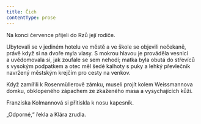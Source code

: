 ```yaml
---
title: Čich
contentType: prose
---
```


<section>

Na konci července přijeli do Rzů její rodiče.

Ubytovali se v jediném hotelu ve městě a ve škole se objevili nečekaně, právě když si na dvoře myla vlasy. S mokrou hlavou je prováděla vesnicí a uvědomovala si, jak zoufale se sem nehodí; matka byla obutá do střevíců s vysokým podpatkem a otec měl šedé kalhoty s puky a lehký převlečník navržený městským krejčím pro cesty na venkov.

Když zamířili k Rosenmüllerově zámku, museli projít kolem Weissmannova domku, obklopeného zápachem ze zkaženého masa a vysychajících kůží.

Franziska Kolmannová si přitiskla k nosu kapesník.

„Odporné,“ řekla a Klára zrudla.

</section>
